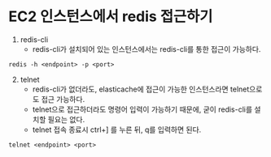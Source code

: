 # EC2 인스턴스에서 redis 접근하기

1. redis-cli
    - redis-cli가 설치되어 있는 인스턴스에서는 redis-cli를 통한 접근이 가능하다.

```
redis -h <endpoint> -p <port>
```

2. telnet
    - redis-cli가 없더라도, elasticache에 접근이 가능한 인스턴스라면 telnet으로도 접근 가능하다.
    - telnet으로 접근하더라도 명령어 입력이 가능하기 때문에, 굳이 redis-cli를 설치할 필요는 없다.
    - telnet 접속 종료시 ctrl+] 를 누른 뒤, q를 입력하면 된다.

```
telnet <endpoint> <port>
```

    
